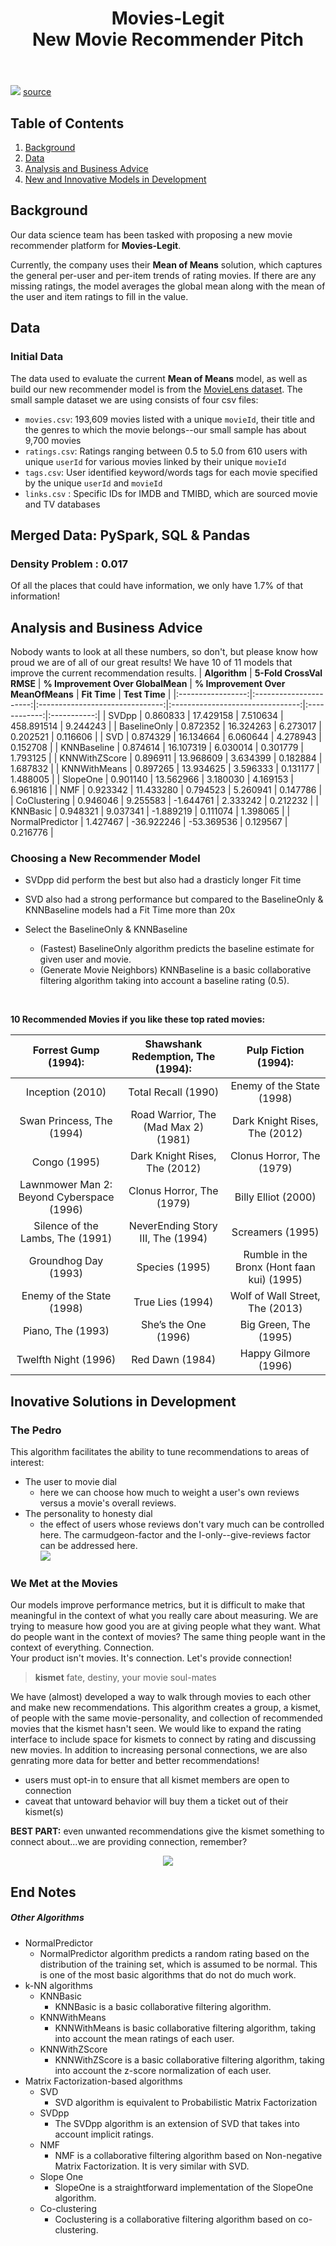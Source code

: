 <div align="center">  
<header>
    <h1>Movies-Legit<br>
    New Movie Recommender Pitch</h1>
  </header>
<div align='left'>  

![](images/movie_banner.jpg) 
[source](https://www.facebook.com/MRPJD/photos/a.113642393607538/116536716651439)  


## Table of Contents
1. [Background](#background)
2. [Data](#data)
3. [Analysis and Business Advice](#analysis-and-business-advice)
4. [New and Innovative Models in Development](#new-and-innovative-models-in-development)

## Background

Our data science team has been tasked with proposing a new movie recommender platform for **Movies-Legit**.   

Currently, the company uses their **Mean of Means** solution, which captures the general per-user and per-item trends of rating movies. If there are any missing ratings, the model averages the global mean along with the mean of the user and item ratings to fill in the value.   



## Data  

### Initial Data
The data used to evaluate the current **Mean of Means** model, as well as build our new recommender model is from the [MovieLens dataset](https://grouplens.org/datasets/movielens/). The small sample dataset we are using consists of four csv files:
-  ```movies.csv```: 193,609 movies listed with a unique ```movieId```, their title and the genres to which the movie belongs--our small sample has about 9,700 movies
-  ```ratings.csv```: Ratings ranging between 0.5 to 5.0 from 610 users with unique ```userId``` for various movies linked by their unique ```movieId```
-  ```tags.csv```: User identified keyword/words tags for each movie specified by the unique ```userId``` and ```movieId```
-  ```links.csv``` : Specific IDs for IMDB and TMIBD, which are sourced movie and TV databases

## Merged Data: PySpark, SQL & Pandas

### Density Problem : 0.017
Of all the places that could have information, we only have 1.7% of that information!





## Analysis and Business Advice
Nobody wants to look at all these numbers, so don't, but please know how proud we are of all of our great results! We have 10 of 11 models that improve the current recommendation results. 
|    **Algorithm**    | **5-Fold CrossVal RMSE** | **% Improvement Over GlobalMean** | **% Improvement Over MeanOfMeans** | **Fit Time**   | **Test Time** |
|:-----------------:|:----------------------:|:-------------------------------:|:--------------------------------:|:------------:|:-----------:|
| SVDpp           | 0.860833             | 17.429158                     | 7.510634                       | 458.891514 | 9.244243  |
| BaselineOnly    | 0.872352             | 16.324263                     | 6.273017                       | 0.202521   | 0.116606  |
| SVD             | 0.874329             | 16.134664                     | 6.060644                       | 4.278943   | 0.152708  |
| KNNBaseline     | 0.874614             | 16.107319                     | 6.030014                       | 0.301779   | 1.793125  |
| KNNWithZScore   | 0.896911             | 13.968609                     | 3.634399                       | 0.182884   | 1.687832  |
| KNNWithMeans    | 0.897265             | 13.934625                     | 3.596333                       | 0.131177   | 1.488005  |
| SlopeOne        | 0.901140             | 13.562966                     | 3.180030                       | 4.169153   | 6.961816  |
| NMF             | 0.923342             | 11.433280                     | 0.794523                       | 5.260941   | 0.147786  |
| CoClustering    | 0.946046             | 9.255583                      | -1.644761                      | 2.333242   | 0.212232  |
| KNNBasic        | 0.948321             | 9.037341                      | -1.889219                      | 0.111074   | 1.398065  |
| NormalPredictor  | 1.427467             | -36.922246                    | -53.369536                     | 0.129567   | 0.216776  |

### Choosing a New Recommender Model

* SVDpp did perform the best but also had a drasticly longer Fit time
* SVD also had a strong performance but compared to the BaselineOnly & KNNBaseline models had a Fit Time more than 20x 

* Select the BaselineOnly & KNNBaseline
  * (Fastest) BaselineOnly algorithm predicts the baseline estimate for given user and movie.
  * (Generate Movie Neighbors) KNNBaseline is a basic collaborative filtering algorithm taking into account a baseline rating (0.5).
<br>  



**10 Recommended Movies if you like these top rated movies:**  

|  Forrest Gump (1994): | Shawshank Redemption, The (1994):    | Pulp Fiction (1994):                       |
|:-------------------------------------:|:-------------------------------:|:------------------------------------:|
| Inception (2010)                                        | Total Recall (1990)                  | Enemy of the State (1998)                  |
| Swan Princess, The (1994)                               | Road Warrior, The (Mad Max 2) (1981) | Dark Knight Rises, The (2012)              |
| Congo (1995)                                            | Dark Knight Rises, The (2012)        | Clonus Horror, The (1979)                  |
| Lawnmower Man 2: Beyond Cyberspace (1996)               | Clonus Horror, The (1979)            | Billy Elliot (2000)                        |
| Silence of the Lambs, The (1991)                        | NeverEnding Story III, The (1994)    | Screamers (1995)                           |
| Groundhog Day (1993)                                    | Species (1995)                       | Rumble in the Bronx (Hont faan kui) (1995) |
| Enemy of the State (1998)                               | True Lies (1994)                     | Wolf of Wall Street, The (2013)            |
| Piano, The (1993)                                       | She’s the One (1996)                 | Big Green, The (1995)                      |
| Twelfth Night (1996)                                    | Red Dawn (1984)                      | Happy Gilmore (1996)      
  
## Inovative Solutions in Development
### **The Pedro**
This algorithm facilitates the ability to tune recommendations to areas of interest: 
* The user to movie dial
  * here we can choose how much to weight a user's own reviews versus a movie's overall reviews.
* The personality to honesty dial
  * the effect of users whose reviews don't vary much can be controlled here. The carmudgeon-factor and the I-only--give-reviews factor can be addressed here.  
![](images/tune-it.png)

### **We Met at the Movies**
Our models improve performance metrics, but it is difficult to make that meaningful in the context of what you really care about measuring. We are trying to measure how good you are at giving people what they want. What do people want in the context of movies? The same thing people want in the context of everything. Connection.  
Your product isn't movies. It's connection. Let's provide connection!   

> **kismet** fate, destiny, your movie soul-mates    

We have (almost) developed a way to walk through movies to each other and make new recommendations. 
This algorithm creates a group, a kismet, of people with the same movie-personality, and collection of recommended movies that the kismet hasn't seen. We would like to expand the rating interface to include space for kismets to connect by rating and discussing new movies. In addition to increasing personal connections, we are also genrating more data for better and better recommendations!
* users must opt-in to ensure that all kismet members are open to connection
* caveat that untoward behavior will buy them a ticket out of their kismet(s)

**BEST PART:** even unwanted recommendations give the kismet something to connect about...we are providing connection, remember?



<div align="center"> 
<img src="images/kayla.png" class="center">
<div align='left'> 







## **End Notes**
##### Other Algorithms
* NormalPredictor
  - NormalPredictor algorithm predicts a random rating based on the distribution of the training set, which is assumed to be normal. This is one of the most basic algorithms that do not do much work.
* k-NN algorithms
  - KNNBasic
    - KNNBasic is a basic collaborative filtering algorithm.
  - KNNWithMeans
    - KNNWithMeans is basic collaborative filtering algorithm, taking into account the mean ratings of each user.
  - KNNWithZScore 
    - KNNWithZScore is a basic collaborative filtering algorithm, taking into account the z-score normalization of each user.
* Matrix Factorization-based algorithms
  - SVD
    - SVD algorithm is equivalent to Probabilistic Matrix Factorization
  - SVDpp
    - The SVDpp algorithm is an extension of SVD that takes into account implicit ratings.
  - NMF
    - NMF is a collaborative filtering algorithm based on Non-negative Matrix Factorization. It is very similar with SVD.
  - Slope One
    - SlopeOne is a straightforward implementation of the SlopeOne algorithm.
  - Co-clustering
    - Coclustering is a collaborative filtering algorithm based on co-clustering.